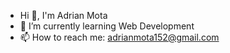 - Hi 👋, I'm Adrian Mota
- 🌱 I’m currently learning Web Development
- 📫 How to reach me: adrianmota152@gmail.com

